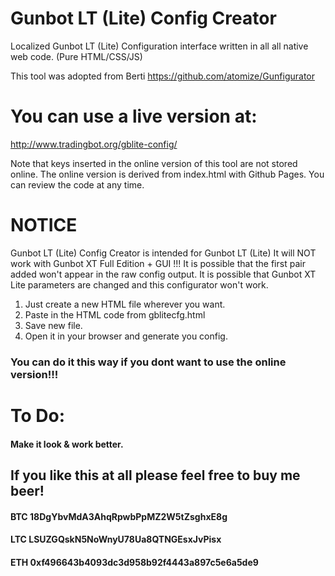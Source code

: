 # Gunbot LT (Lite) Config Creator
Localized Gunbot LT (Lite) Configuration interface written in all all native web code. (Pure HTML/CSS/JS)

This tool was adopted from Berti
https://github.com/atomize/Gunfigurator

# You can use a live version at: 
http://www.tradingbot.org/gblite-config/

Note that keys inserted in the online version of this tool are
not stored online. The online version is derived from index.html
with Github Pages. You can review the code at any time. 

# NOTICE
Gunbot LT (Lite) Config Creator is intended for Gunbot LT (Lite)
It will NOT work with Gunbot XT Full Edition + GUI !!!
It is possible that the first pair added won't appear in the raw config output. 
It is possible that Gunbot XT Lite parameters are changed and this configurator won't work.

1) Just create a new HTML file wherever you want. 
2) Paste in the HTML code from gblitecfg.html
3) Save new file.
4) Open it in your browser and generate you config.

### You can do it this way if you dont want to use the online version!!!


# To Do:
#### Make it look & work better.

## If you like this at all please feel free to buy me beer!
#### BTC 18DgYbvMdA3AhqRpwbPpMZ2W5tZsghxE8g
#### LTC LSUZGQskN5NoWnyU78Ua8QTNGEsxJvPisx
#### ETH 0xf496643b4093dc3d958b92f4443a897c5e6a5de9